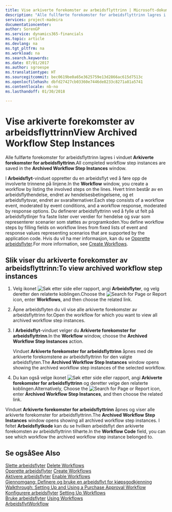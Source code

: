 ```yaml
---
title: Vise arkiverte forekomster av arbeidsflyttrinn | Microsoft-dokumentasjon
description: "Alle fullførte forekomster for arbeidsflyttrinn lagres i vinduet **Arkiverte forekomster for arbeidsflyttrinn**."
services: project-madeira
documentationcenter: 
author: SorenGP
ms.service: dynamics365-financials
ms.topic: article
ms.devlang: na
ms.tgt_pltfrm: na
ms.workload: na
ms.search.keywords: 
ms.date: 07/01/2017
ms.author: sgroespe
ms.translationtype: HT
ms.sourcegitcommit: bec0619be0a65e3625759e13d2866ac615d7513c
ms.openlocfilehash: dbfd27427cb03360e7446de8233c8271a81a5741
ms.contentlocale: nb-no
ms.lasthandoff: 01/30/2018

---
```

# <a name="view-archived-workflow-step-instances"></a><span data-ttu-id="1f5ff-103">Vise arkiverte forekomster av arbeidsflyttrinn</span><span class="sxs-lookup"><span data-stu-id="1f5ff-103">View Archived Workflow Step Instances</span></span>
<span data-ttu-id="1f5ff-104">Alle fullførte forekomster for arbeidsflyttrinn lagres i vinduet **Arkiverte forekomster for arbeidsflyttrinn**.</span><span class="sxs-lookup"><span data-stu-id="1f5ff-104">All completed workflow step instances are saved in the **Archived Workflow Step Instances** window.</span></span>  

 <span data-ttu-id="1f5ff-105">I **Arbeidsflyt**-vinduet oppretter du en arbeidsflyt ved å føre opp de involverte trinnene på linjene.</span><span class="sxs-lookup"><span data-stu-id="1f5ff-105">In the **Workflow** window, you create a workflow by listing the involved steps on the lines.</span></span> <span data-ttu-id="1f5ff-106">Hvert trinn består av en arbeidsflythendelse, endret av hendelsesbetingelsene, og et arbeidsflytsvar, endret av svaralternativer.</span><span class="sxs-lookup"><span data-stu-id="1f5ff-106">Each step consists of a workflow event, moderated by event conditions, and a workflow response, moderated by response options.</span></span> <span data-ttu-id="1f5ff-107">Du definerer arbeidsflyttrinn ved å fylle ut felt på arbeidsflytlinjer fra faste lister over verdier for hendelse og svar som representerer scenarier som støttes av programkoden.</span><span class="sxs-lookup"><span data-stu-id="1f5ff-107">You define workflow steps by filling fields on workflow lines from fixed lists of event and response values representing scenarios that are supported by the application code.</span></span> <span data-ttu-id="1f5ff-108">Hvis du vil ha mer informasjon, kan du se [Opprette arbeidsflyter](across-how-to-create-workflows.md).</span><span class="sxs-lookup"><span data-stu-id="1f5ff-108">For more information, see [Create Workflows](across-how-to-create-workflows.md).</span></span>  

## <a name="to-view-archived-workflow-step-instances"></a><span data-ttu-id="1f5ff-109">Slik viser du arkiverte forekomster av arbeidsflyttrinn:</span><span class="sxs-lookup"><span data-stu-id="1f5ff-109">To view archived workflow step instances</span></span>  
1.  <span data-ttu-id="1f5ff-110">Velg ikonet ![Søk etter side eller rapport](media/ui-search/search_small.png "Søk etter side eller rapport"), angi **Arbeidsflyter**, og velg deretter den relaterte koblingen.</span><span class="sxs-lookup"><span data-stu-id="1f5ff-110">Choose the ![Search for Page or Report](media/ui-search/search_small.png "Search for Page or Report icon") icon, enter **Workflows**, and then choose the related link.</span></span>  
2.  <span data-ttu-id="1f5ff-111">Åpne arbeidsflyten du vil vise alle arkiverte forekomster av arbeidsflyttrinn for.</span><span class="sxs-lookup"><span data-stu-id="1f5ff-111">Open the workflow for which you want to view all archived workflow step instances.</span></span>  
3.  <span data-ttu-id="1f5ff-112">I **Arbeidsflyt**-vinduet velger du **Arkiverte forekomster for arbeidsflyttrinn**.</span><span class="sxs-lookup"><span data-stu-id="1f5ff-112">In the **Workflow** window, choose the **Archived Workflow Step Instances** action.</span></span>  

    <span data-ttu-id="1f5ff-113">Vinduet **Arkiverte forekomster for arbeidsflyttrinn** åpnes med de arkiverte forekomstene av arbeidsflyttrinn for den valgte arbeidsflyten.</span><span class="sxs-lookup"><span data-stu-id="1f5ff-113">The **Archived Workflow Step Instances** window opens showing the archived workflow step instances of the selected workflow.</span></span>  
4.  <span data-ttu-id="1f5ff-114">Du kan også velge ikonet ![Søk etter side eller rapport](media/ui-search/search_small.png "Søk etter side eller rapport"), angi **Arkiverte forekomster for arbeidsflyttrinn** og deretter velge den relaterte koblingen.</span><span class="sxs-lookup"><span data-stu-id="1f5ff-114">Alternatively, Choose the ![Search for Page or Report](media/ui-search/search_small.png "Search for Page or Report icon") icon, enter **Archived Workflow Step Instances**, and then choose the related link.</span></span>  

<span data-ttu-id="1f5ff-115">Vinduet **Arkiverte forekomster for arbeidsflyttrinn** åpnes og viser alle arkiverte forekomster for arbeidsflyttrinn.</span><span class="sxs-lookup"><span data-stu-id="1f5ff-115">The **Archived Workflow Step Instances** window opens showing all archived workflow step instances.</span></span> <span data-ttu-id="1f5ff-116">I feltet **Arbeidsflytkode** kan du se hvilken arbeidsflyt den arkiverte forekomsten av arbeidsflyttrinn tilhørte.</span><span class="sxs-lookup"><span data-stu-id="1f5ff-116">In the **Workflow Code** field, you can see which workflow the archived workflow step instance belonged to.</span></span>  

## <a name="see-also"></a><span data-ttu-id="1f5ff-117">Se også</span><span class="sxs-lookup"><span data-stu-id="1f5ff-117">See Also</span></span>  
 <span data-ttu-id="1f5ff-118">[Slette arbeidsflyter](across-how-to-delete-workflows.md) </span><span class="sxs-lookup"><span data-stu-id="1f5ff-118">[Delete Workflows](across-how-to-delete-workflows.md) </span></span>  
 <span data-ttu-id="1f5ff-119">[Opprette arbeidsflyter](across-how-to-create-workflows.md) </span><span class="sxs-lookup"><span data-stu-id="1f5ff-119">[Create Workflows](across-how-to-create-workflows.md) </span></span>  
 <span data-ttu-id="1f5ff-120">[Aktivere arbeidsflyter](across-how-to-enable-workflows.md) </span><span class="sxs-lookup"><span data-stu-id="1f5ff-120">[Enable Workflows](across-how-to-enable-workflows.md) </span></span>  
 <span data-ttu-id="1f5ff-121">[Gjennomgang: Definere og bruke en arbeidsflyt for kjøpsgodkjenning](walkthrough-setting-up-and-using-a-purchase-approval-workflow.md) </span><span class="sxs-lookup"><span data-stu-id="1f5ff-121">[Walkthrough: Setting Up and Using a Purchase Approval Workflow](walkthrough-setting-up-and-using-a-purchase-approval-workflow.md) </span></span>  
 <span data-ttu-id="1f5ff-122">[Konfigurere arbeidsflyter](across-set-up-workflows.md) </span><span class="sxs-lookup"><span data-stu-id="1f5ff-122">[Setting Up Workflows](across-set-up-workflows.md) </span></span>  
 <span data-ttu-id="1f5ff-123">[Bruke arbeidsflyter](across-use-workflows.md) </span><span class="sxs-lookup"><span data-stu-id="1f5ff-123">[Using Workflows](across-use-workflows.md) </span></span>  
 [<span data-ttu-id="1f5ff-124">Arbeidsflyt</span><span class="sxs-lookup"><span data-stu-id="1f5ff-124">Workflow</span></span>](across-workflow.md)

